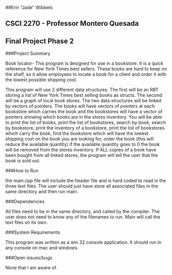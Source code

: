 ##Erin "Jade" Wibbels 
## CSCI 2270 - Professor Montero Quesada 
## Final Project Phase 2 

###Project Summary

Book locator- This program is designed for use in a bookstore. It is a quick reference for New York Times best sellers. These books are hard to keep on the shelf, so it allow employees to locate a book for a client and order it with the lowest possible shipping cost.

   This program will use 2 different data structures. The first will be an RBT storing a list of New York Times best selling books as structs. The second will be a graph of local book stores. The two data structures will be linked by vectors of pointers. The books will have vectors of pointers at each bookstore which carries the book and the bookstores will have a vector of pointers showing which books are in the stores inventory. You will be able to print the list of books, print the list of bookstores, search by book, search by bookstore, print the inventory of a bookstore, print the list of bookstores which carry the book, find the bookstore which will have the lowest shipping cost on the book you are looking for, order the book (this will reduce the available quantity) if the available quantity goes to 0 the book will be removed from the stores inventory. If ALL copies of a book have been bought from all linked stores, the program will tell the user that the book is sold out.

###How to Run

   the main.cpp file will include the header file and is hard coded to read in the three text files. The user should just have store all associated files in the same directory and then run main.

###Dependencies

All files need to be in the same directory, and called by the compiler. The user does not need to know any of the filenames to run. Main will call the text files on its own.

###System Requirements

This program was written as a win 32 console application. It should run in any console on mac and windows.

###Open issues/bugs

None that I am aware of. 

